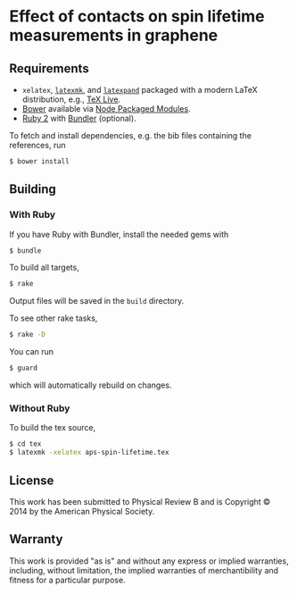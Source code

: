 # Effect of contacts on spin lifetime measurements in graphene

## Requirements

- `xelatex`, [`latexmk`](http://www.ctan.org/pkg/latexmk/),
  and [`latexpand`](http://www.ctan.org/pkg/latexpand/)
  packaged with a modern LaTeX distribution,
  e.g., [TeX Live](http://www.tug.org/texlive/).
- [Bower](http://bower.io/) available via
  [Node Packaged Modules](https://npmjs.org/).
- [Ruby 2](https://www.ruby-lang.org/)
  with [Bundler](http://bundler.io/) (optional).

To fetch and install dependencies, e.g. the bib files containing the references, run

````bash
$ bower install
````

## Building

### With Ruby

If you have Ruby with Bundler, install the needed gems with

````bash
$ bundle
````

To build all targets,

````bash
$ rake
````

Output files will be saved in the `build` directory.

To see other rake tasks,

````bash
$ rake -D
````

You can run

````bash
$ guard
````

which will automatically rebuild on changes.

### Without Ruby

To build the tex source,

````bash
$ cd tex
$ latexmk -xelatex aps-spin-lifetime.tex
````

## License

This work has been submitted to Physical Review B and is Copyright © 2014 by the American Physical Society.

## Warranty

This work is provided "as is" and without any express or
implied warranties, including, without limitation, the implied
warranties of merchantibility and fitness for a particular
purpose.
